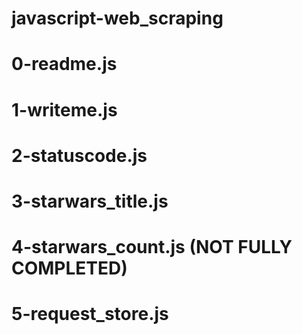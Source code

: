 # javascript-web_scraping
# 0-readme.js
# 1-writeme.js
# 2-statuscode.js
# 3-starwars_title.js
# 4-starwars_count.js (NOT FULLY COMPLETED)
# 5-request_store.js
